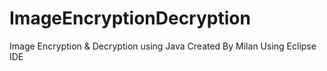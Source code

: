 # ImageEncryptionDecryption
Image Encryption &amp; Decryption using Java
Created By Milan
Using Eclipse IDE
